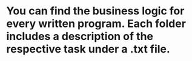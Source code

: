 # You can find the business logic for every written program. Each folder includes a description of the respective task under a .txt file.
